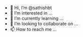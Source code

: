 - 👋 Hi, I’m @sathishbt
- 👀 I’m interested in ...
- 🌱 I’m currently learning ...
- 💞️ I’m looking to collaborate on ...
- 📫 How to reach me ...

<!---
sathishbt/sathishbt is a ✨ special ✨ repository because its `README.md` (this file) appears on your GitHub profile.
You can click the Preview link to take a look at your changes.
--->
